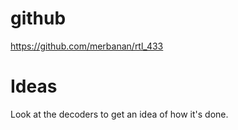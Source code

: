 <!-- TITLE: Rtl 433 -->
<!-- SUBTITLE: A quick summary of Rtl 433 -->

# github
https://github.com/merbanan/rtl_433

# Ideas
Look at the decoders to get an idea of how it's done.
